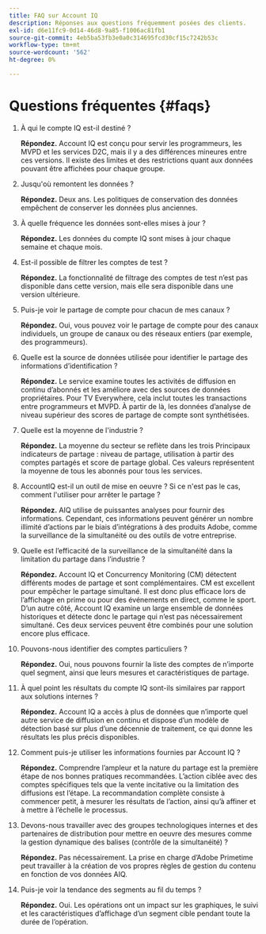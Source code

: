 ```yaml
---
title: FAQ sur Account IQ
description: Réponses aux questions fréquemment posées des clients.
exl-id: d6e11fc9-0d14-46d8-9a85-f1006ac81fb1
source-git-commit: 4eb5ba53fb3e0a0c314695fcd30cf15c7242b53c
workflow-type: tm+mt
source-wordcount: '562'
ht-degree: 0%

---
```


# Questions fréquentes {#faqs}

1. À qui le compte IQ est-il destiné ?

   **Répondez.** Account IQ est conçu pour servir les programmeurs, les MVPD et les services D2C, mais il y a des différences mineures entre ces versions. Il existe des limites et des restrictions quant aux données pouvant être affichées pour chaque groupe.

1. Jusqu&#39;où remontent les données ?

   **Répondez.** Deux ans. Les politiques de conservation des données empêchent de conserver les données plus anciennes.

1. À quelle fréquence les données sont-elles mises à jour ?

   **Répondez.** Les données du compte IQ sont mises à jour chaque semaine et chaque mois.

1. Est-il possible de filtrer les comptes de test ?

   **Répondez.** La fonctionnalité de filtrage des comptes de test n’est pas disponible dans cette version, mais elle sera disponible dans une version ultérieure.

1. Puis-je voir le partage de compte pour chacun de mes canaux ? <!--shall we separate out this question for the persona of programmer?-->

   **Répondez.** Oui, vous pouvez voir le partage de compte pour des canaux individuels, un groupe de canaux ou des réseaux entiers (par exemple, des programmeurs).

1. Quelle est la source de données utilisée pour identifier le partage des informations d’identification ?

   **Répondez.** Le service examine toutes les activités de diffusion en continu d’abonnés et les améliore avec des sources de données propriétaires. Pour TV Everywhere, cela inclut toutes les transactions entre programmeurs et MVPD. À partir de là, les données d’analyse de niveau supérieur des scores de partage de compte sont synthétisées.

1. Quelle est la moyenne de l&#39;industrie ?

   **Répondez.** La moyenne du secteur se reflète dans les trois Principaux indicateurs de partage : niveau de partage, utilisation à partir des comptes partagés et score de partage global. Ces valeurs représentent la moyenne de tous les abonnés pour tous les services.

1. AccountIQ est-il un outil de mise en oeuvre ? Si ce n&#39;est pas le cas, comment l&#39;utiliser pour arrêter le partage ?

   **Répondez.** AIQ utilise de puissantes analyses pour fournir des informations. Cependant, ces informations peuvent générer un nombre illimité d’actions par le biais d’intégrations à des produits Adobe, comme la surveillance de la simultanéité ou des outils de votre entreprise.

1. Quelle est l’efficacité de la surveillance de la simultanéité dans la limitation du partage dans l’industrie ?

   **Répondez.** Account IQ et Concurrency Monitoring (CM) détectent différents modes de partage et sont complémentaires. CM est excellent pour empêcher le partage simultané. Il est donc plus efficace lors de l’affichage en prime ou pour des événements en direct, comme le sport. D’un autre côté, Account IQ examine un large ensemble de données historiques et détecte donc le partage qui n’est pas nécessairement simultané. Ces deux services peuvent être combinés pour une solution encore plus efficace.

1. Pouvons-nous identifier des comptes particuliers ?

   **Répondez.** Oui, nous pouvons fournir la liste des comptes de n’importe quel segment, ainsi que leurs mesures et caractéristiques de partage.

1. À quel point les résultats du compte IQ sont-ils similaires par rapport aux solutions internes ?

   **Répondez.** Account IQ a accès à plus de données que n’importe quel autre service de diffusion en continu et dispose d’un modèle de détection basé sur plus d’une décennie de traitement, ce qui donne les résultats les plus précis disponibles.

1. Comment puis-je utiliser les informations fournies par Account IQ ?

   **Répondez.** Comprendre l’ampleur et la nature du partage est la première étape de nos bonnes pratiques recommandées. L’action ciblée avec des comptes spécifiques tels que la vente incitative ou la limitation des diffusions est l’étape. La recommandation complète consiste à commencer petit, à mesurer les résultats de l’action, ainsi qu’à affiner et à mettre à l’échelle le processus.

1. Devons-nous travailler avec des groupes technologiques internes et des partenaires de distribution pour mettre en oeuvre des mesures comme la gestion dynamique des balises (contrôle de la simultanéité) ?

   **Répondez.** Pas nécessairement. La prise en charge d’Adobe Primetime peut travailler à la création de vos propres règles de gestion du contenu en fonction de vos données AIQ.

1. Puis-je voir la tendance des segments au fil du temps ?

   **Répondez.** Oui. Les opérations ont un impact sur les graphiques, le suivi et les caractéristiques d’affichage d’un segment cible pendant toute la durée de l’opération.
